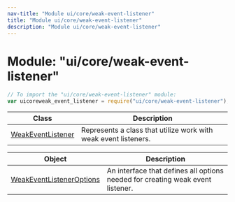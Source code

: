 ```yaml
---
nav-title: "Module ui/core/weak-event-listener"
title: "Module ui/core/weak-event-listener"
description: "Module ui/core/weak-event-listener"
---
```

# Module: "ui/core/weak-event-listener"

``` JavaScript
// To import the "ui/core/weak-event-listener" module:
var uicoreweak_event_listener = require("ui/core/weak-event-listener");
```

Class | Description
------|------------
[WeakEventListener](../../../ui/core/weak-event-listener/WeakEventListener.md) | Represents a class that utilize work with weak event listeners.

Object | Description
------|------------
[WeakEventListenerOptions](../../../ui/core/weak-event-listener/WeakEventListenerOptions.md) | An interface that defines all options needed for creating weak event listener.